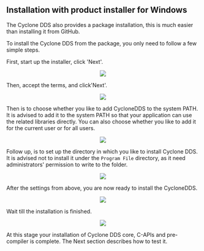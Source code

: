 ## Installation with product installer for Windows

The Cyclone DDS also provides a package installation, this is much easier than installing it from GitHub.

To install the Cyclone DDS from the package, you only need to follow a few simple steps.

First, start up the installer, click 'Next'.

<div align=center> <img src="figs/1.5-1.png"></div>

Then, accept the terms, and click'Next'.

<div align=center> <img src="figs/1.5-2.png"></div>

Then is to choose whether you like to add CycloneDDS to the system PATH. It is advised to add it to the system PATH so that your application can use the related libraries directly. You can also choose whether you like to add it for the current user or for all users.

<div align=center> <img src="figs/1.5-3.png"></div>

Follow up, is to set up the directory in which you like to install Cyclone DDS. It is advised not to install it under the `Program File` directory, as it need administrators' permission to write to the folder.

<div align=center> <img src="figs/1.5-4.png"></div>

After the settings from above, you are now ready to install the CycloneDDS.

<div align=center> <img src="figs/1.5-5.png"></div>

Wait till the installation is finished.

<div align=center> <img src="figs/1.5-6.png"></div>

At this stage your installation of Cyclone DDS core, C-APIs and pre-compiler is complete. The Next section describes how to test it.